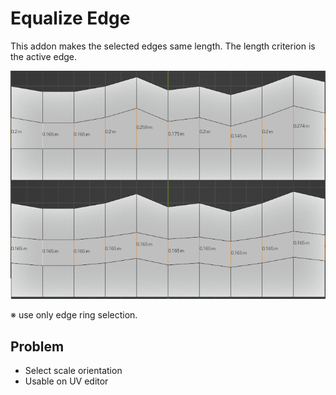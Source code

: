 # Equalize Edge
This addon makes the selected edges same length. The length criterion is the active edge.

![](./demo.png)

※ use only edge ring selection.

Problem
---
- Select scale orientation
- Usable on UV editor
